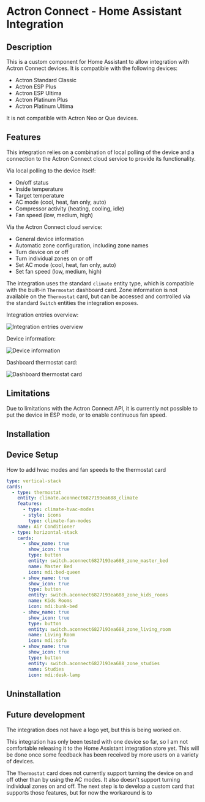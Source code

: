# Actron Connect - Home Assistant Integration

## Description

This is a custom component for Home Assistant to allow integration with Actron Connect devices. It is compatible with the following devices:

- Actron Standard Classic
- Actron ESP Plus
- Actron ESP Ultima
- Actron Platinum Plus
- Actron Platinum Ultima

It is not compatible with Actron Neo or Que devices.

## Features

This integration relies on a combination of local polling of the device and a connection to the Actron Connect cloud service to provide its functionality.

Via local polling to the device itself:

- On/off status
- Inside temperature
- Target temperature
- AC mode (cool, heat, fan only, auto)
- Compressor activity (heating, cooling, idle)
- Fan speed (low, medium, high)

Via the Actron Connect cloud service:

- General device information
- Automatic zone configuration, including zone names
- Turn device on or off
- Turn individual zones on or off
- Set AC mode (cool, heat, fan only, auto)
- Set fan speed (low, medium, high)

The integration uses the standard `climate` entity type, which is compatible with the built-in `Thermostat` dashboard card. Zone information is not available on the `Thermostat` card, but can be accessed and controlled via the standard `Switch` entities the integration exposes.

Integration entries overview:

![Integration entries overview](./images/integration-entries.png "Integration entries overview")

Device information:

![Device information](./images/device-info.png "Device information")

Dashboard thermostat card:

![Dashboard thermostat card](./images/dashboard-with-zones.png "Dashboard thermostat card")

## Limitations

Due to limitations with the Actron Connect API, it is currently not possible to put the device in ESP mode, or to enable continuous fan speed.

## Installation

## Device Setup

How to add hvac modes and fan speeds to the thermostat card

```yaml
type: vertical-stack
cards:
  - type: thermostat
    entity: climate.aconnect6827193ea688_climate
    features:
      - type: climate-hvac-modes
      - style: icons
        type: climate-fan-modes
    name: Air Conditioner
  - type: horizontal-stack
    cards:
      - show_name: true
        show_icon: true
        type: button
        entity: switch.aconnect6827193ea688_zone_master_bed
        name: Master Bed
        icon: mdi:bed-queen
      - show_name: true
        show_icon: true
        type: button
        entity: switch.aconnect6827193ea688_zone_kids_rooms
        name: Kids Rooms
        icon: mdi:bunk-bed
      - show_name: true
        show_icon: true
        type: button
        entity: switch.aconnect6827193ea688_zone_living_room
        name: Living Room
        icon: mdi:sofa
      - show_name: true
        show_icon: true
        type: button
        entity: switch.aconnect6827193ea688_zone_studies
        name: Studies
        icon: mdi:desk-lamp


```

## Uninstallation

## Future development
The integration does not have a logo yet, but this is being worked on.

This integration has only been tested with one device so far, so I am not comfortable releasing it to the Home Assistant integration store yet. This will be done once some feedback has been received by more users on a variety of devices.

The `Thermostat` card does not currently support turning the device on and off other than by using the AC modes. It also doesn't support turning individual zones on and off. The next step is to develop a custom card that supports those features, but for now the workaround is to 

